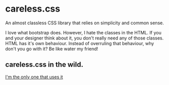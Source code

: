 # careless.css
An almost classless CSS library that relies on simplicity and common sense.

I love what bootstrap does. However, I hate the classes in the HTML.
If you and your designer think about it, you don't really need any of those classes. 
HTML has it's own behaviour. Instead of overruling that behaviour, why don't you go with it?
Be like water my friend! 

## careless.css in the wild.
[I'm the only one that uses it](https://magalielinda.me)